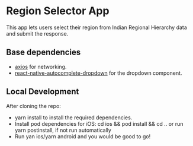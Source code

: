 # Region Selector App

This app lets users select their region from Indian Regional Hierarchy data and submit the response.

## Base dependencies

- [axios](https://github.com/axios/axios) for networking.
- [react-native-autocomplete-dropdown](https://github.com/onmotion/react-native-autocomplete-dropdown) for the dropdown component.

## Local Development

After cloning the repo:

- yarn install to install the required dependencies.
- Install pod dependencies for iOS: cd ios && pod install && cd .. or run yarn postinstall, if not run automatically
- Run yan ios/yarn android and you would be good to go!
